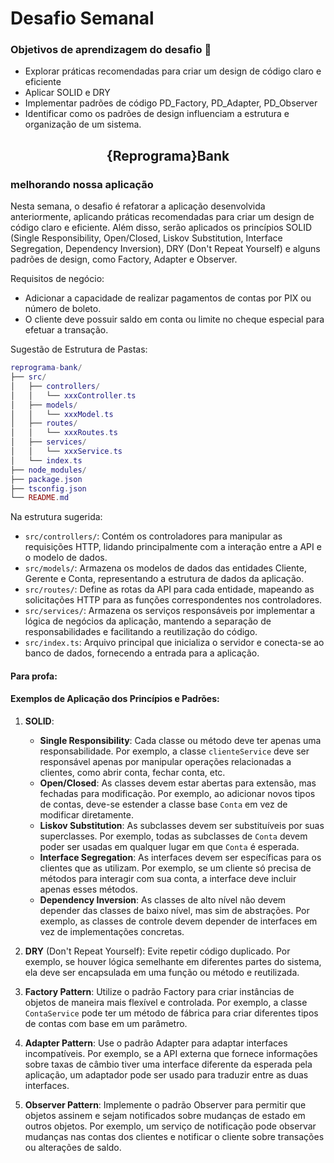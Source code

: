# Desafio Semanal

### Objetivos de aprendizagem do desafio 🎯

- Explorar práticas recomendadas para criar um design de código claro e eficiente
- Aplicar SOLID e DRY
- Implementar padrões de código PD_Factory, PD_Adapter, PD_Observer
- Identificar como os padrões de design influenciam a estrutura e organização de um sistema.

<h2 align=center> {Reprograma}Bank </h2>
  <h3>melhorando nossa aplicação</h3>

Nesta semana, o desafio é refatorar a aplicação desenvolvida anteriormente, aplicando práticas recomendadas para criar um design de código claro e eficiente. Além disso, serão aplicados os princípios SOLID (Single Responsibility, Open/Closed, Liskov Substitution, Interface Segregation, Dependency Inversion), DRY (Don't Repeat Yourself) e alguns padrões de design, como Factory, Adapter e Observer.

Requisitos de negócio:

- Adicionar a capacidade de realizar pagamentos de contas por PIX ou número de boleto.
- O cliente deve possuir saldo em conta ou limite no cheque especial para efetuar a transação.

Sugestão de Estrutura de Pastas:

```lua
reprograma-bank/
├── src/
│   ├── controllers/
│   │   └── xxxController.ts
│   ├── models/
│   │   └── xxxModel.ts
│   ├── routes/
│   │   └── xxxRoutes.ts
│   ├── services/
│   │   └── xxxService.ts
│   └── index.ts
├── node_modules/
├── package.json
├── tsconfig.json
└── README.md
```

Na estrutura sugerida:

- `src/controllers/`: Contém os controladores para manipular as requisições HTTP, lidando principalmente com a interação entre a API e o modelo de dados.
- `src/models/`: Armazena os modelos de dados das entidades Cliente, Gerente e Conta, representando a estrutura de dados da aplicação.
- `src/routes/`: Define as rotas da API para cada entidade, mapeando as solicitações HTTP para as funções correspondentes nos controladores.
- `src/services/`: Armazena os serviços responsáveis por implementar a lógica de negócios da aplicação, mantendo a separação de responsabilidades e facilitando a reutilização do código.
- `src/index.ts`: Arquivo principal que inicializa o servidor e conecta-se ao banco de dados, fornecendo a entrada para a aplicação.

#### Para profa:

#### Exemplos de Aplicação dos Princípios e Padrões:

1. **SOLID**:

   - **Single Responsibility**: Cada classe ou método deve ter apenas uma responsabilidade. Por exemplo, a classe `clienteService` deve ser responsável apenas por manipular operações relacionadas a clientes, como abrir conta, fechar conta, etc.
   - **Open/Closed**: As classes devem estar abertas para extensão, mas fechadas para modificação. Por exemplo, ao adicionar novos tipos de contas, deve-se estender a classe base `Conta` em vez de modificar diretamente.
   - **Liskov Substitution**: As subclasses devem ser substituíveis por suas superclasses. Por exemplo, todas as subclasses de `Conta` devem poder ser usadas em qualquer lugar em que `Conta` é esperada.
   - **Interface Segregation**: As interfaces devem ser específicas para os clientes que as utilizam. Por exemplo, se um cliente só precisa de métodos para interagir com sua conta, a interface deve incluir apenas esses métodos.
   - **Dependency Inversion**: As classes de alto nível não devem depender das classes de baixo nível, mas sim de abstrações. Por exemplo, as classes de controle devem depender de interfaces em vez de implementações concretas.

2. **DRY** (Don't Repeat Yourself): Evite repetir código duplicado. Por exemplo, se houver lógica semelhante em diferentes partes do sistema, ela deve ser encapsulada em uma função ou método e reutilizada.

3. **Factory Pattern**: Utilize o padrão Factory para criar instâncias de objetos de maneira mais flexível e controlada. Por exemplo, a classe `ContaService` pode ter um método de fábrica para criar diferentes tipos de contas com base em um parâmetro.

4. **Adapter Pattern**: Use o padrão Adapter para adaptar interfaces incompatíveis. Por exemplo, se a API externa que fornece informações sobre taxas de câmbio tiver uma interface diferente da esperada pela aplicação, um adaptador pode ser usado para traduzir entre as duas interfaces.

5. **Observer Pattern**: Implemente o padrão Observer para permitir que objetos assinem e sejam notificados sobre mudanças de estado em outros objetos. Por exemplo, um serviço de notificação pode observar mudanças nas contas dos clientes e notificar o cliente sobre transações ou alterações de saldo.
